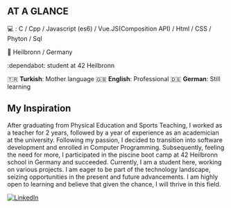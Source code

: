 ## AT A GLANCE

 :computer: : C / Cpp / Javascript (es6) / Vue.JS(Composition API) / Html / CSS / Phyton / Sql 

:round_pushpin: Heilbronn / Germany 

:dependabot: student at 42 Heilbronn

🇹🇷 **Turkish**: Mother language
🇬🇧 **English**: Professional
🇩🇪 **German**: Still learning

## My Inspiration 
After graduating from Physical Education and Sports Teaching, I worked as a teacher for 2 years, followed by a year of experience as an academician at the university. Following my passion, I decided to transition into software development and enrolled in Computer Programming. Subsequently, feeling the need for more, I participated in the piscine boot camp at 42 Heilbronn school in Germany and succeeded. Currently, I am a student here, working on various projects.
I am eager to be part of the technology landscape, seizing opportunities in the present and future advancements. I am highly open to learning and believe that given the chance, I will thrive in this field.

[![LinkedIn](https://img.shields.io/badge/LinkedIn-0077B5?style=for-the-badge&logo=linkedin&logoColor=white)](https://www.linkedin.com/in/taha-kırmızıoğlu-31429215a/)
